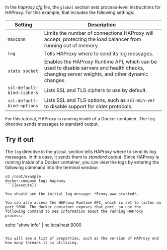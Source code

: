 In the *haproxy.cfg* file, the `global` section sets process-level instructions for HAProxy. For this example, that includes the following settings:

| Setting                  | Description                                                                                                                                  |
|--------------------------|----------------------------------------------------------------------------------------------------------------------------------------------|
| `maxconn`                  | Limits the number of connections HAProxy will accept, protecting the load balancer from running out of memory.                               |
| `log`                      | Tells HAProxy where to send its log messages.                                                                                                |
| `stats socket`             | Enables the HAProxy Runtime API, which can be used to disable servers and health checks, changing server weights, and other dynamic changes. |
| `ssl-default-bind-ciphers` | Lists SSL and TLS ciphers to use by default.                                                                                                 |
| `ssl-default-bind-options` | Lists SSL and TLS options, such as `ssl-min-ver` to disable support for older protocols.                                                     |

For this tutorial, HAProxy is running inside of a Docker container. The `log` directive sends messages to standard output.

## Try it out

The `log` directive in the `global` section tells HAProxy where to send its log messages. In this case, it sends them to *standard output*. Since HAProxy is running inside of a Docker container, you can view the logs by entering the following command into the terminal window:

```
cd /root/example
docker-compose logs haproxy
```{{execute}}

You should see the initial log message: *Proxy www started*.

You can also access the HAProxy Runtime API, which is set to listen on port 9000. The docker container exposes that port, so use the following command to see information about the running HAProxy process:

```
echo "show info" | nc localhost 9000
```{{execute}}

You will see a list of properties, such as the version of HAProxy and how many threads it is utilizing.